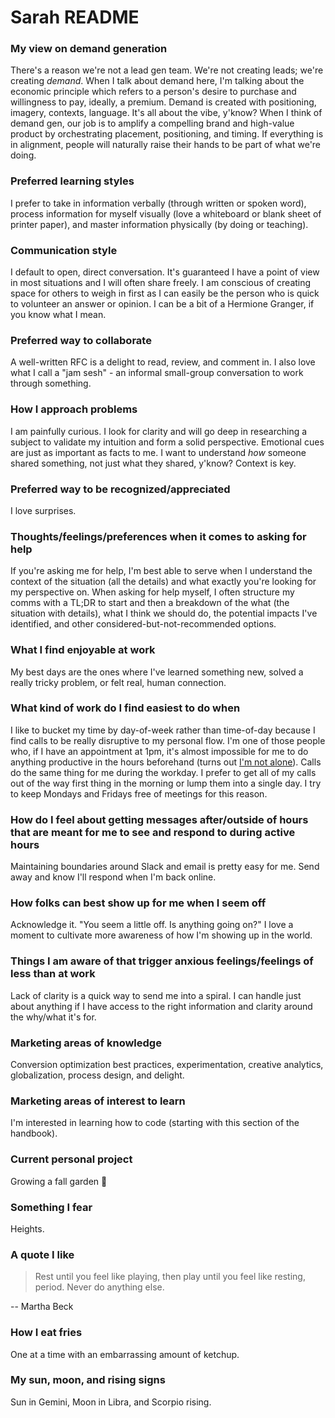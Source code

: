 # Sarah README

### My view on demand generation

There's a reason we're not a lead gen team. We're not creating leads; we're creating _demand_.
When I talk about demand here, I'm talking about the economic principle which refers to a person's desire to purchase and willingness to pay, ideally, a premium. Demand is created with positioning, imagery, contexts, language. It's all about the vibe, y'know?
When I think of demand gen, our job is to amplify a compelling brand and high-value product by orchestrating placement, positioning, and timing. If everything is in alignment, people will naturally raise their hands to be part of what we're doing.

### Preferred learning styles

I prefer to take in information verbally (through written or spoken word), process information for myself visually (love a whiteboard or blank sheet of printer paper), and master information physically (by doing or teaching).

### Communication style

I default to open, direct conversation. It's guaranteed I have a point of view in most situations and I will often share freely. I am conscious of creating space for others to weigh in first as I can easily be the person who is quick to volunteer an answer or opinion. I can be a bit of a Hermione Granger, if you know what I mean.

### Preferred way to collaborate

A well-written RFC is a delight to read, review, and comment in.
I also love what I call a "jam sesh" - an informal small-group conversation to work through something.

### How I approach problems

I am painfully curious. I look for clarity and will go deep in researching a subject to validate my intuition and form a solid perspective. Emotional cues are just as important as facts to me. I want to understand _how_ someone shared something, not just what they shared, y'know? Context is key.

### Preferred way to be recognized/appreciated

I love surprises.

### Thoughts/feelings/preferences when it comes to asking for help

If you're asking me for help, I'm best able to serve when I understand the context of the situation (all the details) and what exactly you're looking for my perspective on. When asking for help myself, I often structure my comms with a TL;DR to start and then a breakdown of the what (the situation with details), what I think we should do, the potential impacts I've identified, and other considered-but-not-recommended options.

### What I find enjoyable at work

My best days are the ones where I've learned something new, solved a really tricky problem, or felt real, human connection.

### What kind of work do I find easiest to do when

I like to bucket my time by day-of-week rather than time-of-day because I find calls to be really disruptive to my personal flow. I'm one of those people who, if I have an appointment at 1pm, it's almost impossible for me to do anything productive in the hours beforehand (turns out [I'm not alone](https://www.reddit.com/r/ADHD/comments/k5g4go/if_i_have_an_appointment_scheduled_i_literally/)). Calls do the same thing for me during the workday. I prefer to get all of my calls out of the way first thing in the morning or lump them into a single day. I try to keep Mondays and Fridays free of meetings for this reason.

### How do I feel about getting messages after/outside of hours that are meant for me to see and respond to during active hours

Maintaining boundaries around Slack and email is pretty easy for me. Send away and know I'll respond when I'm back online.

### How folks can best show up for me when I seem off

Acknowledge it. "You seem a little off. Is anything going on?" I love a moment to cultivate more awareness of how I'm showing up in the world.

### Things I am aware of that trigger anxious feelings/feelings of less than at work

Lack of clarity is a quick way to send me into a spiral. I can handle just about anything if I have access to the right information and clarity around the why/what it's for.

### Marketing areas of knowledge

Conversion optimization best practices, experimentation, creative analytics, globalization, process design, and delight.

### Marketing areas of interest to learn

I'm interested in learning how to code (starting with this section of the handbook).

### Current personal project

Growing a fall garden 🌱

### Something I fear

Heights.

### A quote I like

> Rest until you feel like playing, then play until you feel like resting, period. Never do anything else.

-- Martha Beck

### How I eat fries

One at a time with an embarrassing amount of ketchup.

### My sun, moon, and rising signs

Sun in Gemini, Moon in Libra, and Scorpio rising.
